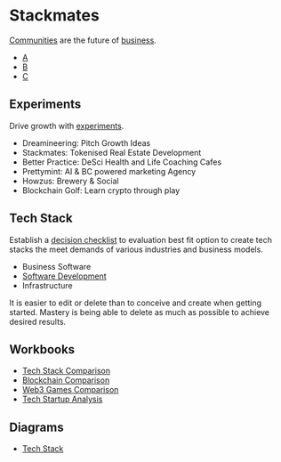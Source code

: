 # Stackmates

[Communities](https://mm.dreamineering.com/docs/people/networks/culture/) are the future of [business](https://mm.dreamineering.com/docs/business).

- [A](https://github.com/dreamineering/stackmates/tree/main/ai)
- [B](https://github.com/dreamineering/stackmates/tree/main/bc)
- [C](https://github.com/dreamineering/stackmates/tree/main/connection)

## Experiments

Drive growth with [experiments](https://mm.dreamineering.com/docs/grow/growth-experiments/).

- Dreamineering: Pitch Growth Ideas
- Stackmates: Tokenised Real Estate Development
- Better Practice: DeSci Health and Life Coaching Cafes
- Prettymint: AI & BC powered marketing Agency
- Howzus: Brewery & Social
- Blockchain Golf: Learn crypto through play

## Tech Stack

Establish a [decision checklist](https://mm.dreamineering.com/docs/engineering/software/tech-stack-decisions/) to evaluation best fit option to create tech stacks the meet demands of various industries and business models.

- Business Software
- [Software Development](https://mm.dreamineering.com/docs/engineering/software/sdk/)
- Infrastructure

It is easier to edit or delete than to conceive and create when getting started. Mastery is being able to delete as much as possible to achieve desired results.

## Workbooks

- [Tech Stack Comparison](https://docs.google.com/spreadsheets/d/1XiA_gfU_TkQXlEqVEiVLUUjKmyAZM3rirlJ5EUjJl9Y/edit#gid=1797190969)
- [Blockchain Comparison](https://docs.google.com/spreadsheets/d/16pqE_E4FzNbsqn-ACxkYfhCyBg3M9kQGcySUM3zw73M/edit#gid=1322132351)
- [Web3 Games Comparison](https://docs.google.com/spreadsheets/d/1l74VNspBM_3HjBq0oXZzoe1t-EPhKZPsH6FjRokM7cY/edit#gid=745206562)
- [Tech Startup Analysis](https://docs.google.com/spreadsheets/d/10zBw2LruDEmkBAA9GFVfBaG3UtkOMItr-44CvIxb1VQ/edit#gid=1021038640)

## Diagrams

- [Tech Stack](https://www.figma.com/file/SR3Xg7a8tElFPLoovsqwUO/technology-stack?type=whiteboard&node-id=260-1322&t=6q447RjvecYVn1fG-4)

